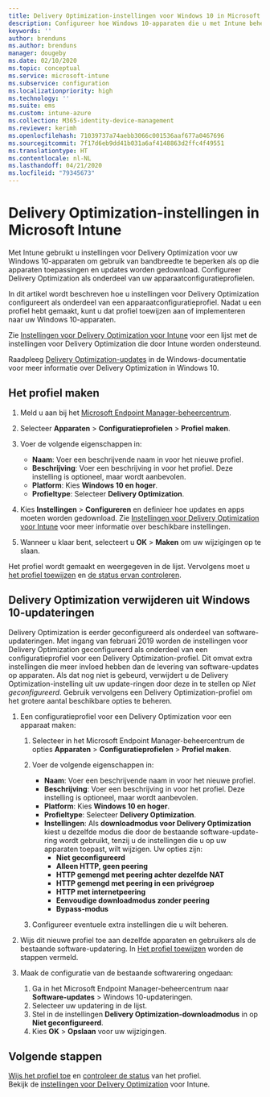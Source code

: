 ```yaml
---
title: Delivery Optimization-instellingen voor Windows 10 in Microsoft Intune - Azure | Microsoft Docs
description: Configureer hoe Windows 10-apparaten die u met Intune beheert, gebruikmaken van Delivery Optimization. Maak in Intune een apparaatconfiguratieprofiel om updates van internet te installeren. Kijk ook hoe u bestaande updateringen kunt vervangen door een Delivery Optimization-profiel.
keywords: ''
author: brenduns
ms.author: brenduns
manager: dougeby
ms.date: 02/10/2020
ms.topic: conceptual
ms.service: microsoft-intune
ms.subservice: configuration
ms.localizationpriority: high
ms.technology: ''
ms.suite: ems
ms.custom: intune-azure
ms.collection: M365-identity-device-management
ms.reviewer: kerimh
ms.openlocfilehash: 71039737a74aebb3066c001536aaf677a0467696
ms.sourcegitcommit: 7f17d6eb9dd41b031a6af4148863d2ffc4f49551
ms.translationtype: HT
ms.contentlocale: nl-NL
ms.lasthandoff: 04/21/2020
ms.locfileid: "79345673"
---
```

# <a name="delivery-optimization-settings-in-microsoft-intune"></a>Delivery Optimization-instellingen in Microsoft Intune

Met Intune gebruikt u instellingen voor Delivery Optimization voor uw Windows 10-apparaten om gebruik van bandbreedte te beperken als op die apparaten toepassingen en updates worden gedownload. Configureer Delivery Optimization als onderdeel van uw apparaatconfiguratieprofielen.  

In dit artikel wordt beschreven hoe u instellingen voor Delivery Optimization configureert als onderdeel van een apparaatconfiguratieprofiel. Nadat u een profiel hebt gemaakt, kunt u dat profiel toewijzen aan of implementeren naar uw Windows 10-apparaten.

Zie [Instellingen voor Delivery Optimization voor Intune](delivery-optimization-settings.md) voor een lijst met de instellingen voor Delivery Optimization die door Intune worden ondersteund.  

Raadpleeg [Delivery Optimization-updates](https://docs.microsoft.com/windows/deployment/update/waas-delivery-optimization) in de Windows-documentatie voor meer informatie over Delivery Optimization in Windows 10.  

## <a name="create-the-profile"></a>Het profiel maken

1. Meld u aan bij het [Microsoft Endpoint Manager-beheercentrum](https://go.microsoft.com/fwlink/?linkid=2109431).

2. Selecteer **Apparaten** > **Configuratieprofielen** > **Profiel maken**.

3. Voer de volgende eigenschappen in:

    - **Naam**: Voer een beschrijvende naam in voor het nieuwe profiel.
    - **Beschrijving**: Voer een beschrijving in voor het profiel. Deze instelling is optioneel, maar wordt aanbevolen.
    - **Platform**: Kies **Windows 10 en hoger**.
    - **Profieltype**: Selecteer **Delivery Optimization**.

4. Kies **Instellingen** > **Configureren** en definieer hoe updates en apps moeten worden gedownload. Zie [Instellingen voor Delivery Optimization voor Intune](delivery-optimization-settings.md) voor meer informatie over beschikbare instellingen.

5. Wanneer u klaar bent, selecteert u **OK** > **Maken** om uw wijzigingen op te slaan.

Het profiel wordt gemaakt en weergegeven in de lijst. Vervolgens moet u [het profiel toewijzen](device-profile-assign.md) en [de status ervan controleren](device-profile-monitor.md).

<!-- ## Move existing update rings to delivery optimization

**Delivery optimization** settings replace **Software updates – Windows 10 Update Rings**. Your existing update rings can be easily changed to use the **Delivery optimization** settings. To maintain the same settings when you create a delivery optimization profile, use the same *Delivery optimization download mode* and then set the same settings as you already use. However, you can choose to reconfigure delivery optimization settings to take advantage of the full range of addition settings that the Delivery Optimization profile can manage. 
-->

## <a name="remove-delivery-optimization-from-windows-10-update-rings"></a>Delivery Optimization verwijderen uit Windows 10-updateringen

Delivery Optimization is eerder geconfigureerd als onderdeel van software-updateringen. Met ingang van februari 2019 worden de instellingen voor Delivery Optimization geconfigureerd als onderdeel van een configuratieprofiel voor een Delivery Optimization-profiel. Dit omvat extra instellingen die meer invloed hebben dan de levering van software-updates op apparaten. Als dat nog niet is gebeurd, verwijdert u de Delivery Optimization-instelling uit uw update-ringen door deze in te stellen op *Niet geconfigureerd*. Gebruik vervolgens een Delivery Optimization-profiel om het grotere aantal beschikbare opties te beheren.

1. Een configuratieprofiel voor een Delivery Optimization voor een apparaat maken:

    1. Selecteer in het Microsoft Endpoint Manager-beheercentrum de opties **Apparaten** > **Configuratieprofielen** > **Profiel maken**.
    2. Voer de volgende eigenschappen in:

        - **Naam**: Voer een beschrijvende naam in voor het nieuwe profiel.
        - **Beschrijving**: Voer een beschrijving in voor het profiel. Deze instelling is optioneel, maar wordt aanbevolen.
        - **Platform**: Kies **Windows 10 en hoger**.
        - **Profieltype**: Selecteer **Delivery Optimization**.
        - **Instellingen**: Als **downloadmodus voor Delivery Optimization** kiest u dezelfde modus die door de bestaande software-update-ring wordt gebruikt, tenzij u de instellingen die u op uw apparaten toepast, wilt wijzigen. Uw opties zijn:
            - **Niet geconfigureerd**
            - **Alleen HTTP, geen peering**
            - **HTTP gemengd met peering achter dezelfde NAT**
            - **HTTP gemengd met peering in een privégroep**
            - **HTTP met internetpeering**
            - **Eenvoudige downloadmodus zonder peering**
            - **Bypass-modus**
    3. Configureer eventuele extra instellingen die u wilt beheren.

2. Wijs dit nieuwe profiel toe aan dezelfde apparaten en gebruikers als de bestaande software-updatering. In [Het profiel toewijzen](device-profile-assign.md) worden de stappen vermeld.

3. Maak de configuratie van de bestaande softwarering ongedaan:
    1. Ga in het Microsoft Endpoint Manager-beheercentrum naar **Software-updates** > Windows 10-updateringen.
    2. Selecteer uw updatering in de lijst.
    3. Stel in de instellingen **Delivery Optimization-downloadmodus** in op **Niet geconfigureerd**.
    4. Kies **OK** > **Opslaan** voor uw wijzigingen.

## <a name="next-steps"></a>Volgende stappen

[Wijs het profiel toe](device-profile-assign.md) en [controleer de status](device-profile-monitor.md) van het profiel.  
Bekijk de [instellingen voor Delivery Optimization](delivery-optimization-settings.md) voor Intune.
